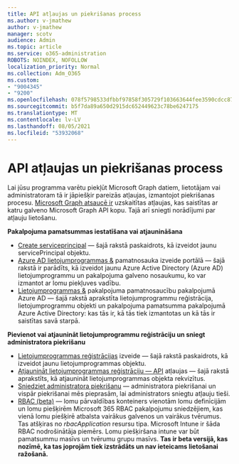 ```yaml
---
title: API atļaujas un piekrišanas process
ms.author: v-jmathew
author: v-jmathew
manager: scotv
audience: Admin
ms.topic: article
ms.service: o365-administration
ROBOTS: NOINDEX, NOFOLLOW
localization_priority: Normal
ms.collection: Adm_O365
ms.custom:
- "9004345"
- "9200"
ms.openlocfilehash: 078f5798533dfbbf97858f305729f103663644fee3590cdcc877233041adae81
ms.sourcegitcommit: b5f7da89a650d2915dc652449623c78be6247175
ms.translationtype: MT
ms.contentlocale: lv-LV
ms.lasthandoff: 08/05/2021
ms.locfileid: "53932068"
---
```

# <a name="api-permissions-and-consent-process"></a>API atļaujas un piekrišanas process

Lai jūsu programma varētu piekļūt Microsoft Graph datiem, lietotājam vai administratoram tā ir jāpiešķir pareizās atļaujas, izmantojot piekrišanas procesu. [Microsoft Graph atsaucē ir](https://docs.microsoft.com/graph/permissions-reference) uzskaitītas atļaujas, kas saistītas ar katru galveno Microsoft Graph API kopu. Tajā arī sniegti norādījumi par atļauju lietošanu.

**Pakalpojuma pamatsummas iestatīšana vai atjaunināšana**

- [Create serviceprincipal](https://docs.microsoft.com/graph/api/serviceprincipal-post-serviceprincipals) — šajā rakstā paskaidrots, kā izveidot jaunu servicePrincipal objektu.
- [Azure AD lietojumprogrammas &](https://docs.microsoft.com/azure/active-directory/develop/howto-create-service-principal-portal) pamatnosauka izveide portālā — šajā rakstā ir parādīts, kā izveidot jaunu Azure Active Directory (Azure AD) lietojumprogrammu un pakalpojuma galveno nosaukumu, ko var izmantot ar lomu piekļuves vadību.
- [Lietojumprogrammas &](https://docs.microsoft.com/azure/active-directory/develop/app-objects-and-service-principals) pakalpojuma pamatnosaucību pakalpojumā Azure AD — šajā rakstā aprakstīta lietojumprogrammu reģistrācija, lietojumprogrammu objekti un pakalpojuma pamatsumma pakalpojumā Azure Active Directory: kas tās ir, kā tās tiek izmantotas un kā tās ir saistītas savā starpā.

**Pievienot vai atjaunināt lietojumprogrammu reģistrāciju un sniegt administratora piekrišanu**

- [Lietojumprogrammas reģistrācijas](https://docs.microsoft.com/graph/api/application-post-applications) izveide — šajā rakstā paskaidrots, kā izveidot jaunu lietojumprogrammas objektu.
- [Atjaunināt lietojumprogrammas reģistrāciju — API](https://docs.microsoft.com/graph/api/application-update) atļaujas — šajā rakstā aprakstīts, kā atjaunināt lietojumprogrammas objekta rekvizītus.
- [Sniedziet administratora piekrišanu](https://docs.microsoft.com/graph/security-authorization#grant-permissions-to-an-application) — administratora piekrišanai un vispār piekrišanai mēs pieprasām, lai administrators sniegtu atļauju tieši.
- [RBAC (beta)](https://docs.microsoft.com/graph/api/resources/rbacapplicationmultiple) — lomu pārvaldības konteiners vienotām lomu definīcijām un lomu piešķirēm Microsoft 365 RBAC pakalpojumu sniedzējiem, kas vienā lomu piešķirē atbalsta vairākus galvenos un vairākus tvērumus. Tas atšķiras no *rbacApplication* resursu tipa. Microsoft Intune ir šāda RBAC nodrošinātāja piemērs. Lomu piešķiršana intune var būt pamatsummu masīvs un tvērumu grupu masīvs. **Tas ir beta versijā, kas nozīmē, ka tas joprojām tiek izstrādāts un nav ieteicams lietošanai ražošanā.**
